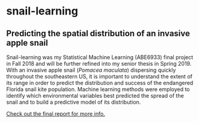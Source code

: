 # snail-learning

## Predicting the spatial distribution of an invasive apple snail

Snail-learning was my Statistical Machine Learning (ABE6933) final project in Fall 2018 and will be further refined into my senior thesis in Spring 2019. With an invasive apple snail (<i>Pomacea maculata</i>) dispersing quickly throughout the southeastern US, it is important to understand the extent of its range in order to predict the distribution and success of the endangered Florida snail kite population. Machine learning methods were employed to identify which environmental variables best predicted the spread of the snail and to build a predictive model of its distribution.


[Check out the final report for more info.](/final-report.pdf)
